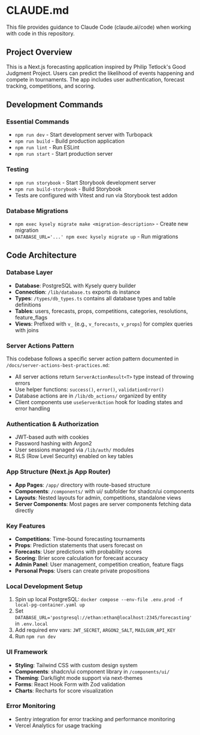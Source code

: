 # CLAUDE.md

This file provides guidance to Claude Code (claude.ai/code) when working with code in this repository.

## Project Overview

This is a Next.js forecasting application inspired by Philip Tetlock's Good Judgment Project. Users can predict the likelihood of events happening and compete in tournaments. The app includes user authentication, forecast tracking, competitions, and scoring.

## Development Commands

### Essential Commands
- `npm run dev` - Start development server with Turbopack
- `npm run build` - Build production application
- `npm run lint` - Run ESLint
- `npm run start` - Start production server

### Testing
- `npm run storybook` - Start Storybook development server
- `npm run build-storybook` - Build Storybook
- Tests are configured with Vitest and run via Storybook test addon

### Database Migrations
- `npm exec kysely migrate make <migration-description>` - Create new migration
- `DATABASE_URL='...' npm exec kysely migrate up` - Run migrations

## Code Architecture

### Database Layer
- **Database**: PostgreSQL with Kysely query builder
- **Connection**: `/lib/database.ts` exports `db` instance
- **Types**: `/types/db_types.ts` contains all database types and table definitions
- **Tables**: users, forecasts, props, competitions, categories, resolutions, feature_flags
- **Views**: Prefixed with `v_` (e.g., `v_forecasts`, `v_props`) for complex queries with joins

### Server Actions Pattern
This codebase follows a specific server action pattern documented in `/docs/server-actions-best-practices.md`:
- All server actions return `ServerActionResult<T>` type instead of throwing errors
- Use helper functions: `success()`, `error()`, `validationError()`
- Database actions are in `/lib/db_actions/` organized by entity
- Client components use `useServerAction` hook for loading states and error handling

### Authentication & Authorization
- JWT-based auth with cookies
- Password hashing with Argon2
- User sessions managed via `/lib/auth/` modules
- RLS (Row Level Security) enabled on key tables

### App Structure (Next.js App Router)
- **App Pages**: `/app/` directory with route-based structure
- **Components**: `/components/` with ui/ subfolder for shadcn/ui components
- **Layouts**: Nested layouts for admin, competitions, standalone views
- **Server Components**: Most pages are server components fetching data directly

### Key Features
- **Competitions**: Time-bound forecasting tournaments
- **Props**: Prediction statements that users forecast on
- **Forecasts**: User predictions with probability scores
- **Scoring**: Brier score calculation for forecast accuracy
- **Admin Panel**: User management, competition creation, feature flags
- **Personal Props**: Users can create private propositions

### Local Development Setup
1. Spin up local PostgreSQL: `docker compose --env-file .env.prod -f local-pg-container.yaml up`
2. Set `DATABASE_URL='postgresql://ethan:ethan@localhost:2345/forecasting'` in `.env.local`
3. Add required env vars: `JWT_SECRET`, `ARGON2_SALT`, `MAILGUN_API_KEY`
4. Run `npm run dev`

### UI Framework
- **Styling**: Tailwind CSS with custom design system
- **Components**: shadcn/ui component library in `/components/ui/`
- **Theming**: Dark/light mode support via next-themes
- **Forms**: React Hook Form with Zod validation
- **Charts**: Recharts for score visualization

### Error Monitoring
- Sentry integration for error tracking and performance monitoring
- Vercel Analytics for usage tracking